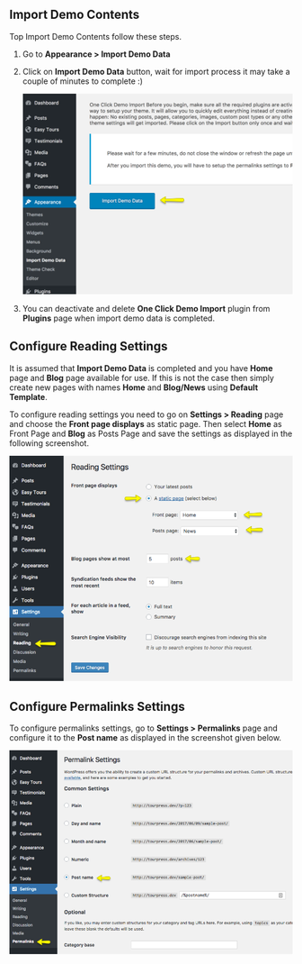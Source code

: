 ## Import Demo Contents
Top Import Demo Contents follow these steps.

1. Go to **Appearance > Import Demo Data**
2. Click on **Import Demo Data** button, wait for import process it may take a couple of minutes to complete :)

    ![img](img/08-install.png)
    
3. You can deactivate and delete **One Click Demo Import** plugin from **Plugins** page when import demo data is completed.

## Configure Reading Settings
It is assumed that **Import Demo Data** is completed and you have **Home** page and **Blog** page available for use. If this is not the case then simply create new pages with names **Home** and **Blog/News** using **Default Template**.

To configure reading settings you need to go on **Settings > Reading** page and choose the **Front page displays** as static page. Then select **Home** as Front Page and **Blog** as Posts Page and save the settings as displayed in the following screenshot.

![img](img/install-09.png)
    
## Configure Permalinks Settings
To configure permalinks settings, go to **Settings > Permalinks** page and configure it to the **Post name** as displayed in the screenshot given below.

![img](img/install-10.png)